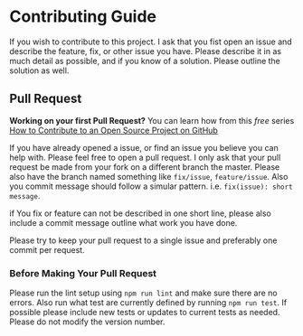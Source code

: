 # Contributing Guide

If you wish to contribute to this project. I ask that you fist open an issue and describe the feature, fix,
or other issue you have. Please describe it in as much detail as possible, and if you know of a solution. Please
outline the solution as well.

## Pull Request

**Working on your first Pull Request?** You can learn how from this *free* series [How to Contribute to an Open Source Project on GitHub](https://egghead.io/series/how-to-contribute-to-an-open-source-project-on-github)

If you have already opened a issue, or find an issue you believe you can help with. Please feel free to open a pull request.
I only ask that your pull request be made from your fork on a different branch the master. Please also have the branch named
something like `fix/issue`, `feature/issue`. Also you commit message should follow a simular pattern. i.e.
`fix(issue): short message`.

if You fix or feature can not be described in one short line, please also include a commit message outline what work you have
done.

Please try to keep your pull request to a single issue and preferably one commit per request.

### Before Making Your Pull Request

Please run the lint setup using `npm run lint` and make sure there are no errors. Also run what test are currently defined by
running `npm run test`. If possible please include new tests or updates to current tests as needed. Please do not modify
the version number.

